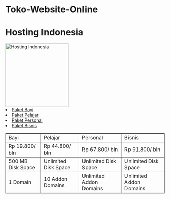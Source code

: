 # Toko-Website-Online

<!DOCTYPE html>
<html>
     <head>
          <meta charset="utf-8">
<h1>Hosting Indonesia</h1>
<img alt="Hosting Indonesia" src="hosting-indonesia.png" height="200" />
<li><a href="https://www.niagahoster.co.id" target="_blank">Paket Bayi</a></li>
<li><a href="https://www.niagahoster.co.id" target="_blank">Paket Pelajar</a></li>
<li><a href="https://www.niagahoster.co.id" target="_blank">Paket Personal</a></li>
<li><a href="https://www.niagahoster.co.id" target="_blank">Paket Bisnis</a></li>
</tr>
<table border="1">
<tr>
<td>Bayi</td>
<td>Pelajar</td>
<td>Personal</td>
<td>Bisnis</td>
</tr>
<tr>
<td>Rp 19.800/ bln</td>
<td>Rp 44.800/ bln</td>
<td>Rp 67.800/ bln</td>
<td>Rp 91.800/ bln</td>
</tr>
<tr>
<td>500 MB Disk Space</td>
<td>Unlimited Disk Space</td>
<td>Unlimited Disk Space</td>
<td>Unlimited Disk Space</td>
</tr>
<tr>
<td>1 Domain</td>
<td>10 Addon Domains</td>
<td>Unlimited Addon Domains</td>
<td>Unlimited Addon Domains</td>
</tr>
</table>

</html>
